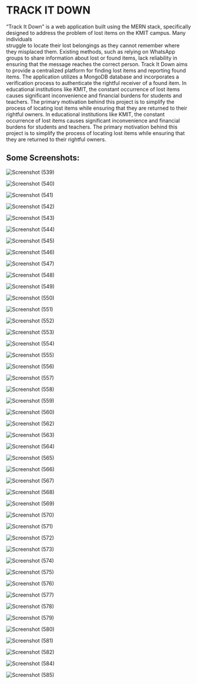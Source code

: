 #   TRACK IT DOWN
“Track It Down” is a web application built using the MERN stack, specifically designed to address the problem of lost items on the KMIT campus. Many individuals   
struggle to locate their lost belongings as they cannot remember where they misplaced 
them. Existing methods, such as relying on WhatsApp groups to share information about 
lost or found items, lack reliability in ensuring that the message reaches the correct 
person. Track It Down aims to provide a centralized platform for finding lost items and 
reporting found items. The application utilizes a MongoDB database and incorporates a 
verification process to authenticate the rightful receiver of a found item. 
 In educational institutions like KMIT, the constant occurrence of lost items 
causes significant inconvenience and financial burdens for students and teachers. The 
primary motivation behind this project is to simplify the process of locating lost items while 
ensuring that they are returned to their rightful owners. 
 In educational institutions like KMIT, the constant occurrence of lost items 
causes significant inconvenience and financial burdens for students and teachers. The 
primary motivation behind this project is to simplify the process of locating lost items while 
ensuring that they are returned to their rightful owners.

## Some Screenshots: 

![Screenshot (539)](https://github.com/Shaik-Sohail-72/New-Track-It-Down/assets/106341416/007b60f3-7d51-4687-a3ac-e1a17c30167a)

![Screenshot (540)](https://github.com/Shaik-Sohail-72/New-Track-It-Down/assets/106341416/5ab5d32a-b5c7-4912-b34f-da8a11254624)

![Screenshot (541)](https://github.com/Shaik-Sohail-72/New-Track-It-Down/assets/106341416/d6343d18-eaa2-46dd-8277-5827f852156e)

![Screenshot (542)](https://github.com/Shaik-Sohail-72/New-Track-It-Down/assets/106341416/16cbe654-3522-42a5-8431-9a29b939ff4b)

![Screenshot (543)](https://github.com/Shaik-Sohail-72/New-Track-It-Down/assets/106341416/59f9aa99-96bf-472c-9a9a-515d8ddc1eb9)

![Screenshot (544)](https://github.com/Shaik-Sohail-72/New-Track-It-Down/assets/106341416/e7ef18a9-8567-4983-bd11-5cda5fd2a922)

![Screenshot (545)](https://github.com/Shaik-Sohail-72/New-Track-It-Down/assets/106341416/7fc8710b-6267-4fec-aa14-280813c6cb55)

![Screenshot (546)](https://github.com/Shaik-Sohail-72/New-Track-It-Down/assets/106341416/7fd3c283-9c5a-428c-a12e-562defe31a40)

![Screenshot (547)](https://github.com/Shaik-Sohail-72/New-Track-It-Down/assets/106341416/594ca176-e66e-4adc-b8fa-4dbaad1b0534)

![Screenshot (548)](https://github.com/Shaik-Sohail-72/New-Track-It-Down/assets/106341416/4b0da732-2526-433e-9e15-6f82b0712087)

![Screenshot (549)](https://github.com/Shaik-Sohail-72/New-Track-It-Down/assets/106341416/17411c61-0e7a-47c6-a7ed-ea506eefa125)

![Screenshot (550)](https://github.com/Shaik-Sohail-72/New-Track-It-Down/assets/106341416/06aad9ce-b891-4c62-8434-207bef8a239c)

![Screenshot (551)](https://github.com/Shaik-Sohail-72/New-Track-It-Down/assets/106341416/02e01756-3fb6-46a6-acb1-ab4899c058d6)

![Screenshot (552)](https://github.com/Shaik-Sohail-72/New-Track-It-Down/assets/106341416/925f8882-6515-4827-bc83-2ecc0e112752)

![Screenshot (553)](https://github.com/Shaik-Sohail-72/New-Track-It-Down/assets/106341416/2d0ea18a-a821-468c-bf8f-e62ce022ffdb)

![Screenshot (554)](https://github.com/Shaik-Sohail-72/New-Track-It-Down/assets/106341416/94433d50-4923-4595-8980-0fcbe29e1832)

![Screenshot (555)](https://github.com/Shaik-Sohail-72/New-Track-It-Down/assets/106341416/ce7e716a-6061-46d0-a414-79a8277a8e3d)

![Screenshot (556)](https://github.com/Shaik-Sohail-72/New-Track-It-Down/assets/106341416/d19d26cb-065f-432f-8721-20d52bfefd65)

![Screenshot (557)](https://github.com/Shaik-Sohail-72/New-Track-It-Down/assets/106341416/28e80faa-1411-432f-a430-7e3d042c24b1)

![Screenshot (558)](https://github.com/Shaik-Sohail-72/New-Track-It-Down/assets/106341416/35be36e4-98fb-47b6-8f96-09b2228ac4dc)

![Screenshot (559)](https://github.com/Shaik-Sohail-72/New-Track-It-Down/assets/106341416/aad1e749-45c6-4672-9848-ec63be1a851c)

![Screenshot (560)](https://github.com/Shaik-Sohail-72/New-Track-It-Down/assets/106341416/6d5ff4d9-d9a1-4073-919a-6e09962264fb)

![Screenshot (562)](https://github.com/Shaik-Sohail-72/New-Track-It-Down/assets/106341416/2d5eaa21-48e3-40e2-9e16-ceaf19a129a8)

![Screenshot (563)](https://github.com/Shaik-Sohail-72/New-Track-It-Down/assets/106341416/675f2e83-52da-4373-9e24-42bbb0fde298)

![Screenshot (564)](https://github.com/Shaik-Sohail-72/New-Track-It-Down/assets/106341416/18dc76dd-e075-4f87-8e80-3d1a81d36cb9)

![Screenshot (565)](https://github.com/Shaik-Sohail-72/New-Track-It-Down/assets/106341416/2007d552-2740-49a9-b943-1b1bb94724c6)

![Screenshot (566)](https://github.com/Shaik-Sohail-72/New-Track-It-Down/assets/106341416/f35cab2f-177e-40cc-b3d8-a36111fdf274)

![Screenshot (567)](https://github.com/Shaik-Sohail-72/New-Track-It-Down/assets/106341416/cb047d44-f3eb-430e-ab65-ae80aa6a60b0)

![Screenshot (568)](https://github.com/Shaik-Sohail-72/New-Track-It-Down/assets/106341416/12ddb03e-ec43-4711-86f6-8f9f12856e93)

![Screenshot (569)](https://github.com/Shaik-Sohail-72/New-Track-It-Down/assets/106341416/2de794ae-5333-4b48-8418-308a756a21bc)

![Screenshot (570)](https://github.com/Shaik-Sohail-72/New-Track-It-Down/assets/106341416/4801216d-d10e-4b16-86d5-61d4da66bcff)

![Screenshot (571)](https://github.com/Shaik-Sohail-72/New-Track-It-Down/assets/106341416/4aff327d-fd22-420c-a01b-cebf3a423e60)

![Screenshot (572)](https://github.com/Shaik-Sohail-72/New-Track-It-Down/assets/106341416/970547c1-3669-4234-be20-8dca2c2e76a5)

![Screenshot (573)](https://github.com/Shaik-Sohail-72/New-Track-It-Down/assets/106341416/21c6e1bb-cd88-4a13-a60d-5b045dc7f155)

![Screenshot (574)](https://github.com/Shaik-Sohail-72/New-Track-It-Down/assets/106341416/beed3e34-1654-4907-b010-b737b0e56435)

![Screenshot (575)](https://github.com/Shaik-Sohail-72/New-Track-It-Down/assets/106341416/517897de-a306-4c0a-875b-155f9a72d17f)

![Screenshot (576)](https://github.com/Shaik-Sohail-72/New-Track-It-Down/assets/106341416/c0d61612-1ad3-429b-bee3-2dec17cc116a)

![Screenshot (577)](https://github.com/Shaik-Sohail-72/New-Track-It-Down/assets/106341416/45a19d36-d021-4515-ab19-efcf656f18c9)

![Screenshot (578)](https://github.com/Shaik-Sohail-72/New-Track-It-Down/assets/106341416/b8eb75c3-4d82-4a5f-bba4-9944241ebab5)

![Screenshot (579)](https://github.com/Shaik-Sohail-72/New-Track-It-Down/assets/106341416/a0256093-583f-4308-b88b-25529797addb)

![Screenshot (580)](https://github.com/Shaik-Sohail-72/New-Track-It-Down/assets/106341416/af5917f0-0794-4d01-9305-0a771a4dba9a)

![Screenshot (581)](https://github.com/Shaik-Sohail-72/New-Track-It-Down/assets/106341416/c1a25f6a-8ae3-42c6-b42e-ae89edfcaf16)

![Screenshot (582)](https://github.com/Shaik-Sohail-72/New-Track-It-Down/assets/106341416/5369a890-7178-468a-833d-a61141df0c7b)

![Screenshot (584)](https://github.com/Shaik-Sohail-72/New-Track-It-Down/assets/106341416/5957e718-66c4-4614-8e4b-2af986a9ae8b)

![Screenshot (585)](https://github.com/Shaik-Sohail-72/New-Track-It-Down/assets/106341416/ad83a0cc-9853-4d91-b443-e50934007efc)
